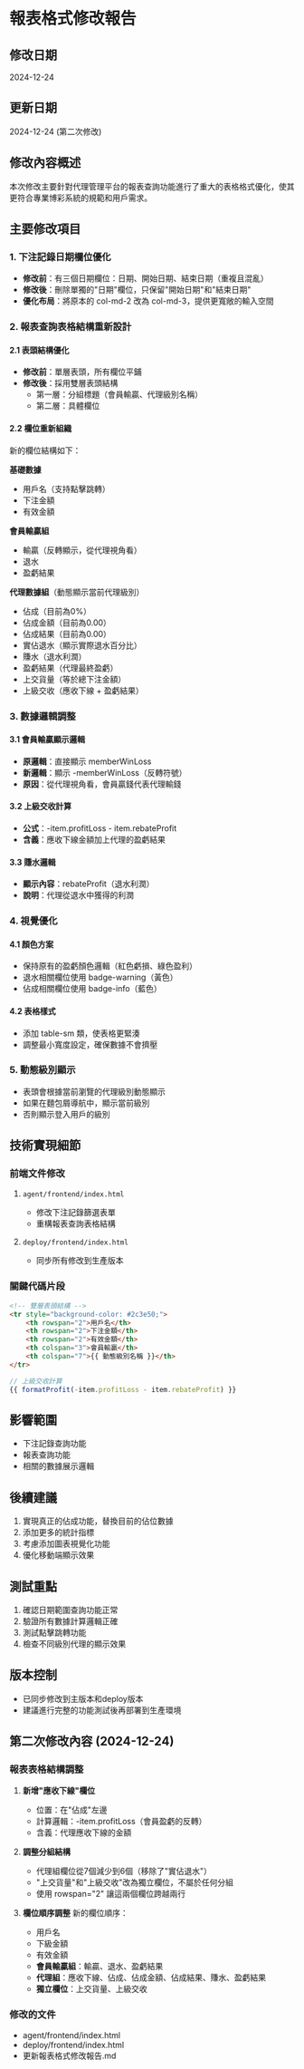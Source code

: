 # 報表格式修改報告

## 修改日期
2024-12-24

## 更新日期
2024-12-24 (第二次修改)

## 修改內容概述

本次修改主要針對代理管理平台的報表查詢功能進行了重大的表格格式優化，使其更符合專業博彩系統的規範和用戶需求。

## 主要修改項目

### 1. 下注記錄日期欄位優化
- **修改前**：有三個日期欄位：日期、開始日期、結束日期（重複且混亂）
- **修改後**：刪除單獨的"日期"欄位，只保留"開始日期"和"結束日期"
- **優化布局**：將原本的 col-md-2 改為 col-md-3，提供更寬敞的輸入空間

### 2. 報表查詢表格結構重新設計

#### 2.1 表頭結構優化
- **修改前**：單層表頭，所有欄位平鋪
- **修改後**：採用雙層表頭結構
  - 第一層：分組標題（會員輸贏、代理級別名稱）
  - 第二層：具體欄位

#### 2.2 欄位重新組織
新的欄位結構如下：

**基礎數據**
- 用戶名（支持點擊跳轉）
- 下注金額
- 有效金額

**會員輸贏組**
- 輸贏（反轉顯示，從代理視角看）
- 退水
- 盈虧結果

**代理數據組**（動態顯示當前代理級別）
- 佔成（目前為0%）
- 佔成金額（目前為0.00）
- 佔成結果（目前為0.00）
- 實佔退水（顯示實際退水百分比）
- 賺水（退水利潤）
- 盈虧結果（代理最終盈虧）
- 上交貨量（等於總下注金額）
- 上級交收（應收下線 + 盈虧結果）

### 3. 數據邏輯調整

#### 3.1 會員輸贏顯示邏輯
- **原邏輯**：直接顯示 memberWinLoss
- **新邏輯**：顯示 -memberWinLoss（反轉符號）
- **原因**：從代理視角看，會員贏錢代表代理輸錢

#### 3.2 上級交收計算
- **公式**：-item.profitLoss - item.rebateProfit
- **含義**：應收下線金額加上代理的盈虧結果

#### 3.3 賺水邏輯
- **顯示內容**：rebateProfit（退水利潤）
- **說明**：代理從退水中獲得的利潤

### 4. 視覺優化

#### 4.1 顏色方案
- 保持原有的盈虧顏色邏輯（紅色虧損、綠色盈利）
- 退水相關欄位使用 badge-warning（黃色）
- 佔成相關欄位使用 badge-info（藍色）

#### 4.2 表格樣式
- 添加 table-sm 類，使表格更緊湊
- 調整最小寬度設定，確保數據不會擠壓

### 5. 動態級別顯示
- 表頭會根據當前瀏覽的代理級別動態顯示
- 如果在麵包屑導航中，顯示當前級別
- 否則顯示登入用戶的級別

## 技術實現細節

### 前端文件修改
1. `agent/frontend/index.html`
   - 修改下注記錄篩選表單
   - 重構報表查詢表格結構

2. `deploy/frontend/index.html`
   - 同步所有修改到生產版本

### 關鍵代碼片段

```html
<!-- 雙層表頭結構 -->
<tr style="background-color: #2c3e50;">
    <th rowspan="2">用戶名</th>
    <th rowspan="2">下注金額</th>
    <th rowspan="2">有效金額</th>
    <th colspan="3">會員輸贏</th>
    <th colspan="7">{{ 動態級別名稱 }}</th>
</tr>
```

```javascript
// 上級交收計算
{{ formatProfit(-item.profitLoss - item.rebateProfit) }}
```

## 影響範圍
- 下注記錄查詢功能
- 報表查詢功能
- 相關的數據展示邏輯

## 後續建議
1. 實現真正的佔成功能，替換目前的佔位數據
2. 添加更多的統計指標
3. 考慮添加圖表視覺化功能
4. 優化移動端顯示效果

## 測試重點
1. 確認日期範圍查詢功能正常
2. 驗證所有數據計算邏輯正確
3. 測試點擊跳轉功能
4. 檢查不同級別代理的顯示效果

## 版本控制
- 已同步修改到主版本和deploy版本
- 建議進行完整的功能測試後再部署到生產環境

## 第二次修改內容 (2024-12-24)

### 報表表格結構調整

1. **新增"應收下線"欄位**
   - 位置：在"佔成"左邊
   - 計算邏輯：-item.profitLoss（會員盈虧的反轉）
   - 含義：代理應收下線的金額

2. **調整分組結構**
   - 代理組欄位從7個減少到6個（移除了"實佔退水"）
   - "上交貨量"和"上級交收"改為獨立欄位，不屬於任何分組
   - 使用 rowspan="2" 讓這兩個欄位跨越兩行

3. **欄位順序調整**
   新的欄位順序：
   - 用戶名
   - 下級金額
   - 有效金額
   - **會員輸贏組**：輸贏、退水、盈虧結果
   - **代理組**：應收下線、佔成、佔成金額、佔成結果、賺水、盈虧結果
   - **獨立欄位**：上交貨量、上級交收

### 修改的文件
- agent/frontend/index.html
- deploy/frontend/index.html
- 更新報表格式修改報告.md 